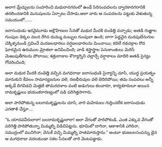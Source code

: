 ﻿అలాగ మ్లేచ్ఛులను సంహరించి మథురానగరంలో ఉండే సిరిసంపదలను ద్వారకానగరానికి తరలించడానికి మనుషులను ఏర్పాటు చేసాడు.అలా వారు ఆ సంపదలను పట్టుకు వెళుతున్న సమయంలో...... 

జరాసంధుడు ఇరవైమూడు అక్షౌహిణుల సేనతో మథుర మీదకి దండెత్తి వచ్చాడు; అతడి గుఱ్ఱాల గుంపుల డెక్కల వలన రేగిన దుమ్ము మబ్బుల గుంపులా ఉంది; బాగా పెద్దవైన మదపుటేనుగుల చెక్కిళ్ళనుండి స్రవించే మదజలధారలు వర్షజలధారలను మించాయి; కదిలే రథచక్రాల రొద ఘోరమైన ఉరుముల మ్రోతలా అనిపించింది; వాడి శస్త్రాస్త్రాల పెనుకాంతులు మెరిసే మెఱుపుతీగలను పోలాయి; శత్రురాజుల శౌర్యాగ్నిని చల్లార్చే వర్షాకాలం మాదిరి అతడి సైన్యం గోచరించింది; 

అలా మథుర మీదకి దండెత్తి వచ్చిన మగధరాజు జరాసంధుడి సైన్యాన్ని చూసి, యుద్ధ ప్రయత్నం మానుకుని కేవలం సామాన్యజనుల వలె, రణభీరువుల వలె బెదిరిపోయి; తమ సంపదలు అన్నీ అక్కడే దిగవిడచి మెత్తటి తామరదళాల వంటి అడుగులు కలవారూ, కార్యశూరులూ అయిన రామకృష్ణులు భయంకరారణ్యంలో పడి పరిగెత్తసాగారు. 

అలా పారిపోతున్న బలరామకృష్ణులను చూసి, వారి మహిమలు గుర్తించలేక జరాసంధుడు ఎగతాళి చేస్తూ.... 

“ఓ యాదవవీరులారా! బలరామకృష్ణులారా! అలా వేగంతో పారిపోకండి. ఎంత ఎక్కువ వేగంతో పరిగెత్తి పారిపోతున్నా మిమ్మల్ని విడిచిపెట్టను. భూమిలో దాగినా, ఆకాశానికి ఎగిరినా, సముద్రంలో మునిగినా; వెనుకే వచ్చి మిమ్మల్ని హతమారుస్తాను.” అంటూ భుజబలసంపన్ను డైన ఆ మగధరాజు వదలకుండా సకల సేనలతో వారి వెంటపడ్డాడు. 

